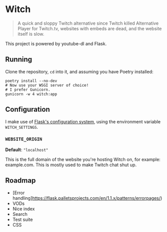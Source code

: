 # Witch
> A quick and sloppy Twitch alternative since Twitch killed Alternative Player for Twitch.tv, websites with embeds are dead, and the website itself is slow.

This project is powered by youtube-dl and Flask.

## Running
Clone the repository, `cd` into it, and assuming you have Poetry installed:
```shell
poetry install --no-dev 
# Now use your WSGI server of choice!
# I prefer Gunicorn.
gunicorn -w 4 witch:app
``` 

## Configuration
I make use of [Flask's configuration system](https://flask.palletsprojects.com/en/1.1.x/config/#configuring-from-files), using the environment variable `WITCH_SETTINGS`.
### `WEBSITE_ORIGIN`
__Default__: `"localhost"`

This is the full domain of the website you're hosting Witch on, for example: example.com. This is mostly used to make Twitch chat shut up.

## Roadmap
* [Error handling]https://flask.palletsprojects.com/en/1.1.x/patterns/errorpages/)
* VODs
* Nice index
* Search
* Test suite
* CSS
